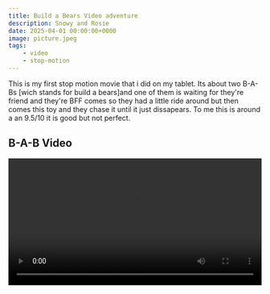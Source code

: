 ```yaml
---
title: Build a Bears Video adventure
description: Snowy and Rosie 
date: 2025-04-01 00:00:00+0000
image: picture.jpeg
tags:
    - video
    - stop-motion
---
```


This is my first stop motion movie that i did on my tablet. Its about two B-A-Bs [wich stands for build a bears]and one of them is waiting for they're friend and they're BFF comes so they had a little ride around but then comes this toy and they chase it until it just dissapears. To me this is around a an 9.5/10 it is good but not perfect.


## B-A-B Video

<video controls width="100%">
  <source src="My_Stop_Motion_Movie.mp4" type="video/mp4">
  Your browser does not support the video tag. 
</video>
